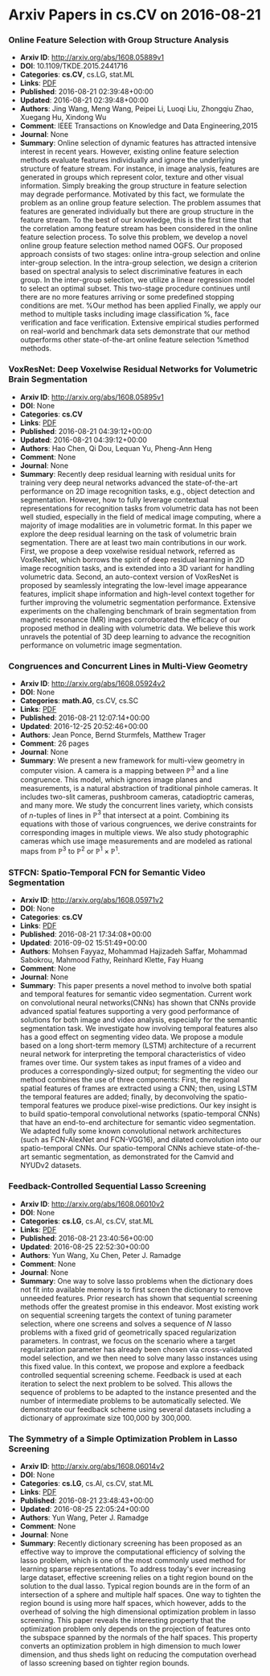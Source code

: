 # Arxiv Papers in cs.CV on 2016-08-21
### Online Feature Selection with Group Structure Analysis
- **Arxiv ID**: http://arxiv.org/abs/1608.05889v1
- **DOI**: 10.1109/TKDE.2015.2441716
- **Categories**: **cs.CV**, cs.LG, stat.ML
- **Links**: [PDF](http://arxiv.org/pdf/1608.05889v1)
- **Published**: 2016-08-21 02:39:48+00:00
- **Updated**: 2016-08-21 02:39:48+00:00
- **Authors**: Jing Wang, Meng Wang, Peipei Li, Luoqi Liu, Zhongqiu Zhao, Xuegang Hu, Xindong Wu
- **Comment**: IEEE Transactions on Knowledge and Data Engineering,2015
- **Journal**: None
- **Summary**: Online selection of dynamic features has attracted intensive interest in recent years. However, existing online feature selection methods evaluate features individually and ignore the underlying structure of feature stream. For instance, in image analysis, features are generated in groups which represent color, texture and other visual information. Simply breaking the group structure in feature selection may degrade performance. Motivated by this fact, we formulate the problem as an online group feature selection. The problem assumes that features are generated individually but there are group structure in the feature stream. To the best of our knowledge, this is the first time that the correlation among feature stream has been considered in the online feature selection process. To solve this problem, we develop a novel online group feature selection method named OGFS. Our proposed approach consists of two stages: online intra-group selection and online inter-group selection. In the intra-group selection, we design a criterion based on spectral analysis to select discriminative features in each group. In the inter-group selection, we utilize a linear regression model to select an optimal subset. This two-stage procedure continues until there are no more features arriving or some predefined stopping conditions are met. %Our method has been applied Finally, we apply our method to multiple tasks including image classification %, face verification and face verification. Extensive empirical studies performed on real-world and benchmark data sets demonstrate that our method outperforms other state-of-the-art online feature selection %method methods.



### VoxResNet: Deep Voxelwise Residual Networks for Volumetric Brain Segmentation
- **Arxiv ID**: http://arxiv.org/abs/1608.05895v1
- **DOI**: None
- **Categories**: **cs.CV**
- **Links**: [PDF](http://arxiv.org/pdf/1608.05895v1)
- **Published**: 2016-08-21 04:39:12+00:00
- **Updated**: 2016-08-21 04:39:12+00:00
- **Authors**: Hao Chen, Qi Dou, Lequan Yu, Pheng-Ann Heng
- **Comment**: None
- **Journal**: None
- **Summary**: Recently deep residual learning with residual units for training very deep neural networks advanced the state-of-the-art performance on 2D image recognition tasks, e.g., object detection and segmentation. However, how to fully leverage contextual representations for recognition tasks from volumetric data has not been well studied, especially in the field of medical image computing, where a majority of image modalities are in volumetric format. In this paper we explore the deep residual learning on the task of volumetric brain segmentation. There are at least two main contributions in our work. First, we propose a deep voxelwise residual network, referred as VoxResNet, which borrows the spirit of deep residual learning in 2D image recognition tasks, and is extended into a 3D variant for handling volumetric data. Second, an auto-context version of VoxResNet is proposed by seamlessly integrating the low-level image appearance features, implicit shape information and high-level context together for further improving the volumetric segmentation performance. Extensive experiments on the challenging benchmark of brain segmentation from magnetic resonance (MR) images corroborated the efficacy of our proposed method in dealing with volumetric data. We believe this work unravels the potential of 3D deep learning to advance the recognition performance on volumetric image segmentation.



### Congruences and Concurrent Lines in Multi-View Geometry
- **Arxiv ID**: http://arxiv.org/abs/1608.05924v2
- **DOI**: None
- **Categories**: **math.AG**, cs.CV, cs.SC
- **Links**: [PDF](http://arxiv.org/pdf/1608.05924v2)
- **Published**: 2016-08-21 12:07:14+00:00
- **Updated**: 2016-12-25 20:52:46+00:00
- **Authors**: Jean Ponce, Bernd Sturmfels, Matthew Trager
- **Comment**: 26 pages
- **Journal**: None
- **Summary**: We present a new framework for multi-view geometry in computer vision. A camera is a mapping between $\mathbb{P}^3$ and a line congruence. This model, which ignores image planes and measurements, is a natural abstraction of traditional pinhole cameras. It includes two-slit cameras, pushbroom cameras, catadioptric cameras, and many more. We study the concurrent lines variety, which consists of $n$-tuples of lines in $\mathbb{P}^3$ that intersect at a point. Combining its equations with those of various congruences, we derive constraints for corresponding images in multiple views. We also study photographic cameras which use image measurements and are modeled as rational maps from $\mathbb{P}^3$ to $\mathbb{P}^2$ or $\mathbb{P}^1\times \mathbb{P}^1$.



### STFCN: Spatio-Temporal FCN for Semantic Video Segmentation
- **Arxiv ID**: http://arxiv.org/abs/1608.05971v2
- **DOI**: None
- **Categories**: **cs.CV**
- **Links**: [PDF](http://arxiv.org/pdf/1608.05971v2)
- **Published**: 2016-08-21 17:34:08+00:00
- **Updated**: 2016-09-02 15:51:49+00:00
- **Authors**: Mohsen Fayyaz, Mohammad Hajizadeh Saffar, Mohammad Sabokrou, Mahmood Fathy, Reinhard Klette, Fay Huang
- **Comment**: None
- **Journal**: None
- **Summary**: This paper presents a novel method to involve both spatial and temporal features for semantic video segmentation. Current work on convolutional neural networks(CNNs) has shown that CNNs provide advanced spatial features supporting a very good performance of solutions for both image and video analysis, especially for the semantic segmentation task. We investigate how involving temporal features also has a good effect on segmenting video data. We propose a module based on a long short-term memory (LSTM) architecture of a recurrent neural network for interpreting the temporal characteristics of video frames over time. Our system takes as input frames of a video and produces a correspondingly-sized output; for segmenting the video our method combines the use of three components: First, the regional spatial features of frames are extracted using a CNN; then, using LSTM the temporal features are added; finally, by deconvolving the spatio-temporal features we produce pixel-wise predictions. Our key insight is to build spatio-temporal convolutional networks (spatio-temporal CNNs) that have an end-to-end architecture for semantic video segmentation. We adapted fully some known convolutional network architectures (such as FCN-AlexNet and FCN-VGG16), and dilated convolution into our spatio-temporal CNNs. Our spatio-temporal CNNs achieve state-of-the-art semantic segmentation, as demonstrated for the Camvid and NYUDv2 datasets.



### Feedback-Controlled Sequential Lasso Screening
- **Arxiv ID**: http://arxiv.org/abs/1608.06010v2
- **DOI**: None
- **Categories**: **cs.LG**, cs.AI, cs.CV, stat.ML
- **Links**: [PDF](http://arxiv.org/pdf/1608.06010v2)
- **Published**: 2016-08-21 23:40:56+00:00
- **Updated**: 2016-08-25 22:52:30+00:00
- **Authors**: Yun Wang, Xu Chen, Peter J. Ramadge
- **Comment**: None
- **Journal**: None
- **Summary**: One way to solve lasso problems when the dictionary does not fit into available memory is to first screen the dictionary to remove unneeded features. Prior research has shown that sequential screening methods offer the greatest promise in this endeavor. Most existing work on sequential screening targets the context of tuning parameter selection, where one screens and solves a sequence of $N$ lasso problems with a fixed grid of geometrically spaced regularization parameters. In contrast, we focus on the scenario where a target regularization parameter has already been chosen via cross-validated model selection, and we then need to solve many lasso instances using this fixed value. In this context, we propose and explore a feedback controlled sequential screening scheme. Feedback is used at each iteration to select the next problem to be solved. This allows the sequence of problems to be adapted to the instance presented and the number of intermediate problems to be automatically selected. We demonstrate our feedback scheme using several datasets including a dictionary of approximate size 100,000 by 300,000.



### The Symmetry of a Simple Optimization Problem in Lasso Screening
- **Arxiv ID**: http://arxiv.org/abs/1608.06014v2
- **DOI**: None
- **Categories**: **cs.LG**, cs.AI, cs.CV, stat.ML
- **Links**: [PDF](http://arxiv.org/pdf/1608.06014v2)
- **Published**: 2016-08-21 23:48:43+00:00
- **Updated**: 2016-08-25 22:05:24+00:00
- **Authors**: Yun Wang, Peter J. Ramadge
- **Comment**: None
- **Journal**: None
- **Summary**: Recently dictionary screening has been proposed as an effective way to improve the computational efficiency of solving the lasso problem, which is one of the most commonly used method for learning sparse representations. To address today's ever increasing large dataset, effective screening relies on a tight region bound on the solution to the dual lasso. Typical region bounds are in the form of an intersection of a sphere and multiple half spaces. One way to tighten the region bound is using more half spaces, which however, adds to the overhead of solving the high dimensional optimization problem in lasso screening. This paper reveals the interesting property that the optimization problem only depends on the projection of features onto the subspace spanned by the normals of the half spaces. This property converts an optimization problem in high dimension to much lower dimension, and thus sheds light on reducing the computation overhead of lasso screening based on tighter region bounds.



